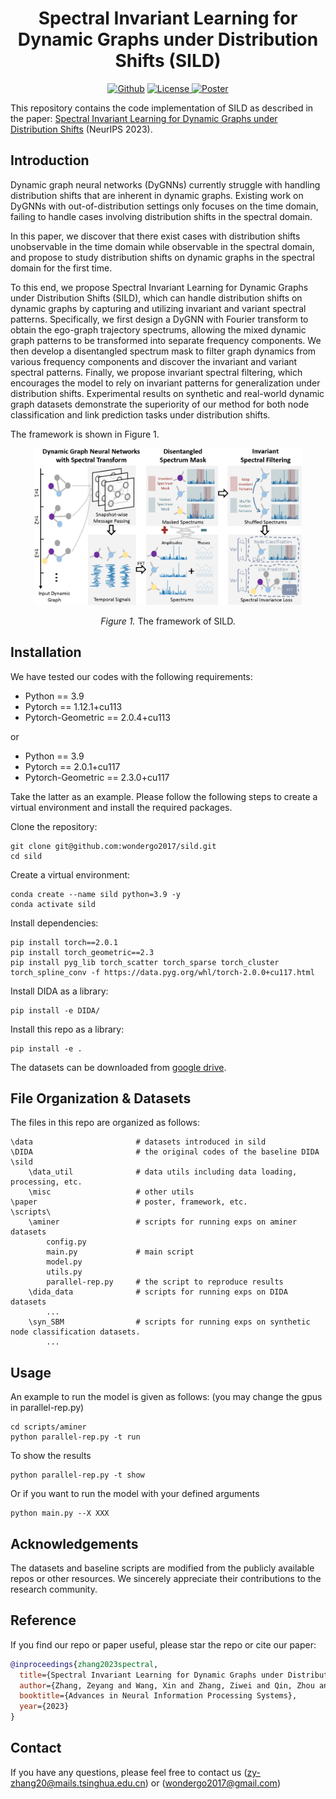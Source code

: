 <h1 align="center">Spectral Invariant Learning for Dynamic Graphs under Distribution Shifts (SILD)</h1>
<p align="center">
    <a href="https://github.com/wondergo2017/sild"><img src="https://img.shields.io/badge/-Github-grey?logo=github" alt="Github"></a>
    <a href="https://proceedings.neurips.cc/paper_files/paper/2023/hash/154b90fcc9ba3dee96779c05c3108908-Abstract-Conference.html"> <img alt="License" src="https://img.shields.io/static/v1?label=Pub&message=NeurIPS%2723&color=blue"> </a>
    <a href="./paper/NeurIPS23_SILD_poster.pdf"> <img src="https://img.shields.io/badge/Poster-grey?logo=airplayvideo&logoColor=white" alt="Poster"></a>
</p>

This repository contains the code implementation of SILD as described in the paper: [Spectral Invariant Learning for Dynamic Graphs under Distribution Shifts](https://proceedings.neurips.cc/paper_files/paper/2023/hash/154b90fcc9ba3dee96779c05c3108908-Abstract-Conference.html) (NeurIPS 2023).

## Introduction

Dynamic graph neural networks (DyGNNs) currently struggle with handling distribution shifts that are inherent in dynamic graphs.
Existing work on DyGNNs with out-of-distribution settings only focuses on the time domain, failing to handle cases involving distribution shifts in the spectral domain.

In this paper, we discover that there exist cases with distribution shifts unobservable in the time domain while observable in the spectral domain, 
and propose to study distribution shifts on dynamic graphs in the spectral domain for the first time.

To this end, we propose Spectral Invariant Learning for Dynamic Graphs under Distribution Shifts (SILD), which can handle distribution shifts on dynamic graphs by capturing and utilizing invariant and variant spectral patterns. Specifically, we first design a DyGNN with Fourier transform to obtain the ego-graph trajectory spectrums, allowing the mixed dynamic graph patterns to be transformed into separate frequency components. We then develop a disentangled spectrum mask to filter graph dynamics from various frequency components and discover the invariant and variant spectral patterns. Finally, we propose invariant spectral filtering, which encourages the model to rely on invariant patterns for generalization under distribution shifts. Experimental results on synthetic and real-world dynamic graph datasets demonstrate the superiority of our method for both node classification and link prediction tasks under distribution shifts. 

The framework is shown in Figure 1.

<p align="center"><img src="./paper/framework.png" width=85% height=85%></p>
<p align="center"><em>Figure 1.</em> The framework of SILD.</p>

## Installation
We have tested our codes with the following requirements:  
- Python == 3.9
- Pytorch == 1.12.1+cu113
- Pytorch-Geometric == 2.0.4+cu113

or 

- Python == 3.9
- Pytorch == 2.0.1+cu117
- Pytorch-Geometric == 2.3.0+cu117

Take the latter as an example. Please follow the following steps to create a virtual environment and install the required packages.

Clone the repository:
```
git clone git@github.com:wondergo2017/sild.git
cd sild
```

Create a virtual environment:
```
conda create --name sild python=3.9 -y
conda activate sild
```

Install dependencies:

```
pip install torch==2.0.1
pip install torch_geometric==2.3
pip install pyg_lib torch_scatter torch_sparse torch_cluster torch_spline_conv -f https://data.pyg.org/whl/torch-2.0.0+cu117.html
```

Install DIDA as a library:
```
pip install -e DIDA/
```

Install this repo as a library:
```
pip install -e .
```

The datasets can be downloaded from [google drive](https://drive.google.com/file/d/1GMuWLJUg5n-lYO7gH0RXn7Rr3b4WG18Z/view?usp=sharing).
## File Organization & Datasets

The files in this repo are organized as follows:

```
\data                       # datasets introduced in sild
\DIDA                       # the original codes of the baseline DIDA
\sild
    \data_util              # data utils including data loading, processing, etc. 
    \misc                   # other utils                   
\paper                      # poster, framework, etc.                       
\scripts\
    \aminer                 # scripts for running exps on aminer datasets
        config.py          
        main.py             # main script
        model.py            
        utils.py
        parallel-rep.py     # the script to reproduce results
    \dida_data              # scripts for running exps on DIDA datasets 
        ...
    \syn_SBM                # scripts for running exps on synthetic node classification datasets.
        ...    
```

## Usage
An example to run the model is given as follows:
(you may change the gpus in parallel-rep.py)
```
cd scripts/aminer
python parallel-rep.py -t run
```
To show the results 
```
python parallel-rep.py -t show
```
Or if you want to run the model with your defined arguments
```
python main.py --X XXX
```


## Acknowledgements

The datasets and baseline scripts are modified from the publicly available repos or other resources. We sincerely appreciate their contributions to the research community.

## Reference

If you find our repo or paper useful, please star the repo or cite our paper:
```bibtex
@inproceedings{zhang2023spectral,
  title={Spectral Invariant Learning for Dynamic Graphs under Distribution Shifts},
  author={Zhang, Zeyang and Wang, Xin and Zhang, Ziwei and Qin, Zhou and Wen, Weigao and Xue, Hui and Li, Haoyang and Zhu, Wenwu},
  booktitle={Advances in Neural Information Processing Systems},
  year={2023}
}
```

## Contact

If you have any questions, please feel free to contact us (zy-zhang20@mails.tsinghua.edu.cn) or (wondergo2017@gmail.com) 
